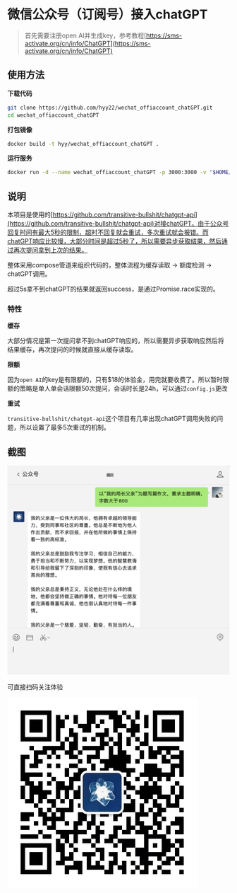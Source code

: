 # 微信公众号（订阅号）接入chatGPT

> 首先需要注册open AI并生成key，参考教程[https://sms-activate.org/cn/info/ChatGPT](https://sms-activate.org/cn/info/ChatGPT)

## 使用方法

**下载代码**

```bash
git clone https://github.com/hyy22/wechat_offiaccount_chatGPT.git
cd wechat_offiaccount_chatGPT
```

**打包镜像**

```bash
docker build -t hyy/wechat_offiaccount_chatGPT .
```

**运行服务**

```bash
docker run -d --name wechat_offiaccount_chatGPT -p 3000:3000 -v "$HOME/dockerdata/wechat_offiaccount_chatGPT/logs":/app/logs -e TOKEN="填入公众号后台的token，可通过npm run token生成" -e OPENAI_API_KEY="填入openai的key" hyy/wechat_offiaccount_chatGPT
```

## 说明

本项目是使用的[https://github.com/transitive-bullshit/chatgpt-api](https://github.com/transitive-bullshit/chatgpt-api)对接chatGPT。由于公众号回复时间有最大5秒的限制，超时不回复就会重试，多次重试就会报错。而chatGPT响应比较慢，大部分时间是超过5秒了，所以需要异步获取结果，然后通过再次提问拿到上次的结果。

整体采用compose管道来组织代码的，整体流程为缓存读取 -> 额度检测 -> chatGPT调用。

超过5s拿不到chatGPT的结果就返回success，是通过Promise.race实现的。

### 特性

**缓存**

大部分情况是第一次提问拿不到chatGPT响应的，所以需要异步获取响应然后将结果缓存，再次提问的时候就直接从缓存读取。

**限额**

因为`open AI`的key是有限额的，只有$18的体验金，用完就要收费了。所以暂时限额的策略是单人单会话限额50次提问，会话时长是24h，可以通过`config.js`更改

**重试**

`transitive-bullshit/chatgpt-api`这个项目有几率出现chatGPT调用失败的问题，所以设置了最多5次重试的机制。

## 截图

![01.png](./screenshots/01.png)

可直接扫码关注体验

![02.jpeg](./screenshots/02.jpeg)
